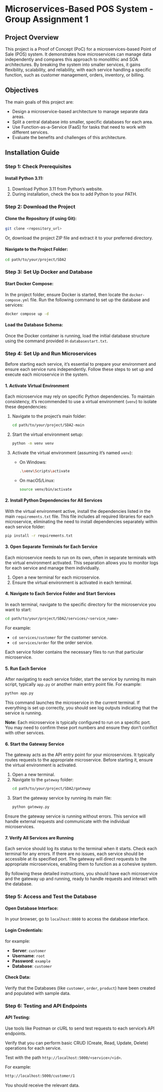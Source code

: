 
# Microservices-Based POS System - Group Assignment 1

## Project Overview

This project is a Proof of Concept (PoC) for a microservices-based Point of Sale (POS) system. It demonstrates how microservices can manage data independently and compares this approach to monolithic and SOA architectures. By breaking the system into smaller services, it gains flexibility, scalability, and reliability, with each service handling a specific function, such as customer management, orders, inventory, or billing.

## Objectives

The main goals of this project are:

- Design a microservice-based architecture to manage separate data areas.
- Split a central database into smaller, specific databases for each area.
- Use Function-as-a-Service (FaaS) for tasks that need to work with different services.
- Evaluate the benefits and challenges of this architecture.

## Installation Guide

### Step 1: Check Prerequisites

#### Install Python 3.11:

1. Download Python 3.11 from Python’s website.
2. During installation, check the box to add Python to your PATH.

### Step 2: Download the Project

#### Clone the Repository (if using Git):
```bash
git clone <repository_url>
```

Or, download the project ZIP file and extract it to your preferred directory.

#### Navigate to the Project Folder:
```bash
cd path/to/your/project/SDA2
```

### Step 3: Set Up Docker and Database

#### Start Docker Compose:

In the project folder, ensure Docker is started, then locate the `docker-compose.yml` file. Run the following command to set up the database and services:

```bash
docker compose up -d
```

#### Load the Database Schema:

Once the Docker container is running, load the initial database structure using the command provided in `databasestart.txt`.

### Step 4: Set Up and Run Microservices

Before starting each service, it’s essential to prepare your environment and ensure each service runs independently. Follow these steps to set up and execute each microservice in the system.

#### 1. Activate Virtual Environment

Each microservice may rely on specific Python dependencies. To maintain consistency, it’s recommended to use a virtual environment (`venv`) to isolate these dependencies:

1. Navigate to the project’s main folder:
   ```bash
   cd path/to/your/project/SDA2-main
   ```

2. Start the virtual environment setup:
   ```bash
   python -m venv venv
   ```

3. Activate the virtual environment (assuming it’s named `venv`):
   - On Windows:
     ```bash
     .\venv\Scripts\activate
     ```
   - On macOS/Linux:
     ```bash
     source venv/bin/activate
     ```

#### 2. Install Python Dependencies for All Services

With the virtual environment active, install the dependencies listed in the main `requirements.txt` file. This file includes all required libraries for each microservice, eliminating the need to install dependencies separately within each service folder:

```bash
pip install -r requirements.txt
```

#### 3. Open Separate Terminals for Each Service

Each microservice needs to run on its own, often in separate terminals with the virtual environment activated. This separation allows you to monitor logs for each service and manage them individually.

1. Open a new terminal for each microservice.
2. Ensure the virtual environment is activated in each terminal.

#### 4. Navigate to Each Service Folder and Start Services

In each terminal, navigate to the specific directory for the microservice you want to start:

```bash
cd path/to/your/project/SDA2/services/<service_name>
```

For example:
- `cd services/customer` for the customer service.
- `cd services/order` for the order service.

Each service folder contains the necessary files to run that particular microservice.

#### 5. Run Each Service

After navigating to each service folder, start the service by running its main script, typically `app.py` or another main entry point file. For example:

```bash
python app.py
```

This command launches the microservice in the current terminal. If everything is set up correctly, you should see log outputs indicating that the service is running.

**Note:** Each microservice is typically configured to run on a specific port. You may need to confirm these port numbers and ensure they don’t conflict with other services.

#### 6. Start the Gateway Service

The gateway acts as the API entry point for your microservices. It typically routes requests to the appropriate microservice. Before starting it, ensure the virtual environment is activated.

1. Open a new terminal.
2. Navigate to the `gateway` folder:
   ```bash
   cd path/to/your/project/SDA2/gateway
   ```
3. Start the gateway service by running its main file:
   ```bash
   python gateway.py
   ```

Ensure the gateway service is running without errors. This service will handle external requests and communicate with the individual microservices.

#### 7. Verify All Services are Running

Each service should log its status to the terminal when it starts. Check each terminal for any errors. If there are no issues, each service should be accessible at its specified port. The gateway will direct requests to the appropriate microservices, enabling them to function as a cohesive system.

By following these detailed instructions, you should have each microservice and the gateway up and running, ready to handle requests and interact with the database.

### Step 5: Access and Test the Database

#### Open Database Interface:

In your browser, go to `localhost:8080` to access the database interface.

#### Login Credentials:

for example:
- **Server**: `customer`
- **Username**: `root`
- **Password**: `example`
- **Database**: `customer`

#### Check Data:

Verify that the Databases (like `customer`, `order`, `product`) have been created and populated with sample data.

### Step 6: Testing and API Endpoints

#### API Testing:

Use tools like Postman or cURL to send test requests to each service’s API endpoints.

Verify that you can perform basic CRUD (Create, Read, Update, Delete) operations for each service.

Test with the path `http://localhost:5000/<service>/<id>`.

For example:
```bash
http://localhost:5000/customer/1
```

You should receive the relevant data.
